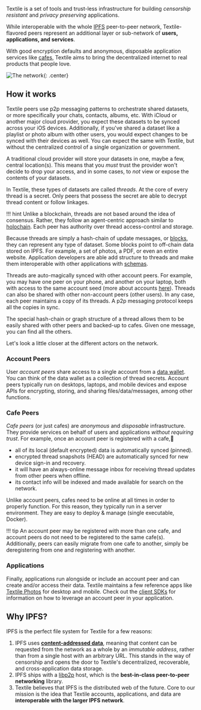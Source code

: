 Textile is a set of tools and trust-less infrastructure for building _censorship resistant_ and _privacy preserving_ applications.

While interoperable with the whole [IPFS](https://ipfs.io/) peer-to-peer network, Textile-flavored peers represent an additional layer or sub-network of **users, applications, and services**.

With good encryption defaults and anonymous, disposable application services like [cafes](https://docs.textile.io/concepts/cafes/), Textile aims to bring the decentralized internet to real products that people love.

![The network](/images/net.png){: .center}

## How it works

Textile peers use p2p messaging patterns to orchestrate shared datasets, or more specifically your chats, contacts, albums, etc. With iCloud or another major cloud provider, you expect these datasets to be synced across your iOS devices. Additionally, if you've shared a dataset like a playlist or photo album with other users, you would expect changes to be synced with their devices as well. You can expect the same with Textile, but without the centralized control of a single organization or government.

A traditional cloud provider will store your datasets in one, maybe a few, central location(s). This means that you _must_ trust the provider won't decide to drop your access, and in some cases, to _not_ view or expose the contents of your datasets.

In Textile, these types of datasets are called _threads_. At the core of every thread is a secret. Only peers that possess the secret are able to decrypt thread content or follow linkages.

!!! hint
    Unlike a blockchain, threads are not based around the idea of consensus. Rather, they follow an agent-centric approach similar to [holochain](https://holochain.org/). Each peer has authority over thread access-control and storage.

Because threads are simply a hash-chain of update messages, or [blocks](/concepts/threads/blocks), they can represent any type of dataset. Some blocks point to off-chain data stored on IPFS. For example, a set of photos, a PDF, or even an entire website. Application developers are able add structure to threads and make them interoperable with other applications with [schemas](/concepts/threads/schemas).

Threads are auto-magically synced with other account peers. For example, you may have one peer on your phone, and another on your laptop, both with access to the same account seed (more about accounts [here](/concepts/the-wallet#accounts)). Threads can also be shared with other non-account peers (other users). In any case, each peer maintains a copy of its threads. A p2p messaging protocol keeps all the copies in sync.

The special hash-chain or graph structure of a thread allows them to be easily shared with other peers and backed-up to cafes. Given one message, you can find all the others.

Let's look a little closer at the different actors on the network.

### Account Peers

User _account peers_ share access to a single account from a [data wallet](/concepts/the-wallet). You can think of the data wallet as a collection of thread secrets. Account peers typically run on desktops, laptops, and mobile devices and expose APIs for encrypting, storing, and sharing files/data/messages, among other functions.

### Cafe Peers

_Cafe peers_ (or just cafes) are _anonymous_ and _disposable_ infrastructure. They provide services on behalf of users and applications _without requiring trust_. For example, once an account peer is registered with a cafe,

- all of its local (default encrypted) data is automatically synced (pinned).
- encrypted thread snapshots (HEAD) are automatically synced for new device sign-in and recovery.
- it will have an always-online message inbox for receiving thread updates from other peers when offline.
- its contact info will be indexed and made available for search on the network.

Unlike account peers, cafes need to be online at all times in order to properly function. For this reason, they typically run in a server environment. They are easy to deploy & manage (single executable, Docker).

!!! tip
    An account peer may be registered with more than one cafe, and account peers do not need to be registered to the same cafe(s). Additionally, peers can easily migrate from one cafe to another, simply be deregistering from one and registering with another.

### Applications

Finally, applications run alongside or include an account peer and can create and/or access their data. Textile maintains a few reference apps like [Textile Photos](https://www.textile.photos) for desktop and mobile. Check out the [client SDKs](/clients) for information on how to leverage an account peer in your application.

## Why IPFS?

IPFS is the perfect file system for Textile for a few reasons:

1. IPFS uses [**content-addressed data**](https://en.wikipedia.org/wiki/Content-addressable_storage), meaning that content can be requested from the network as a whole by an _immutable address_, rather than from a single host with an arbitrary URL. This stands in the way of censorship and opens the door to Textile's decentralized, recoverable, and cross-application data storage.
2. IPFS ships with a [libp2p](https://github.com/libp2p) host, which is the **best-in-class peer-to-peer networking** library.
3. Textile believes that IPFS is the distributed web of the future. Core to our mission is the idea that Textile accounts, applications, and data are **interoperable with the larger IPFS network**.

<br>
